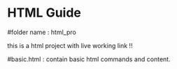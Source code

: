 # HTML Guide

#folder name : html_pro

this is a html project with live working link !!

 #basic.html : contain basic html commands and content. 